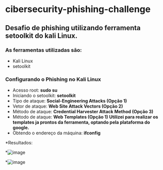 # cibersecurity-phishing-challenge
## Desafio de phishing utilizando ferramenta setoolkit do kali Linux.

### As ferramentas utilizadas são:
- Kali Linux
- setoolkit

### Configurando o Phishing no Kali Linux
- Acesso root: **sudo su**
- Iniciando o setoolkit: **setoolkit**
- Tipo de ataque: **Social-Engineering Attacks (Opção 1)**
- Vetor de ataque: **Web Site Attack Vectors (Opção 2)**
- Método de ataque: **Credential Harvester Attack Method (Opção 3)**
- Método de ataque: **Web Templates (Opção 1) Utilizei para realizar os templates ja prontos da ferramenta, optando pela plataforma do google.**
- Obtendo o endereço da máquina: **ifconfig**

*Resultados:

*![image](https://github.com/Marcoswx/cibersecurity-phishing-challenge/assets/119082403/362b38fa-c40d-43b2-93f7-820bd3985af8)

*![image](https://github.com/Marcoswx/cibersecurity-phishing-challenge/assets/119082403/c3f4532a-0d90-4147-b2c7-ba75e49a8e1c)


